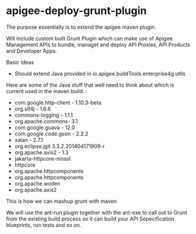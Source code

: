 apigee-deploy-grunt-plugin
==========================

The purpose essentially is to extend the apigee maven plugin.

Will include custom built Grunt Plugin which can make use of Apigee Management APIs to bundle, managet and deploy API Proxies, API Products and Developer Apps.



Basic Ideas

   - Should extend Java provided in io.apigee.buildTools.enterprise4g.utils


Here are some of the Java stuff that well need to think about which is current used in the maven build. :

- com.google.http-client - 1.10.3-beta
- org.slf4j - 1.6.6
- commons-logging - 1.1.1
- org.apache.commons- 3.1
- com.google.guava - 12.0
- com.google.code.gson - 2.2.2
- xalan - 2.7.1
- org.eclipse.jgit 3.3.2.201404171909-r
- org.apache.axis2 - 1.3
- jakarta-httpcore-niossl
- httpcore
- org.apache.httpcomponents
- org.apache.httpcomponents
- org.apache.woden
- org.apache.axis2


This is how we can mashup grunt with maven

We will use the ant-run plugin together with the ant-exe to call out to Grunt from the existing build process so it can build your API Sepecification  blueprints, run tests and so on. 





